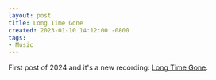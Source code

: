 ```yaml
---
layout: post
title: Long Time Gone
created: 2023-01-10 14:12:00 -0800
tags:
- Music
---
```

First post of 2024 and it's a new recording: [Long Time Gone][long-time-gone].

[long-time-gone]: https://soundcloud.com/richardthepeace/long-time-gone
